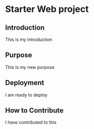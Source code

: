 # Starter Web project

## Introduction

This is my Introduction

## Purpose

This is my new purpose


## Deployment

I am ready to deploy

## How to Contribute

I have contributed to this